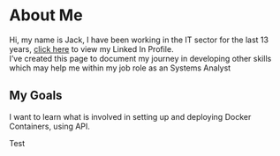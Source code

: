# About Me
Hi, my name is Jack, I have been working in the IT sector for the last 13 years, <a href="www.linkedin.com/in/jackmccullagh">click here</a> to view my Linked In Profile.
<br>
I’ve created this page to document my journey in developing other skills which may help me within my job role as an Systems Analyst

## My Goals
I want to learn what is involved in setting up and deploying Docker Containers, using API.

Test


<!--
**jmccu2010/jmccu2010** is a ✨ _special_ ✨ repository because its `README.md` (this file) appears on your GitHub profile.

Here are some ideas to get you started:

- 🔭 I’m currently working on ...
- 🌱 I’m currently learning ...
- 👯 I’m looking to collaborate on ...
- 🤔 I’m looking for help with ...
- 💬 Ask me about ...
- 📫 How to reach me: ...
- 😄 Pronouns: ...
- ⚡ Fun fact: ...
-->
